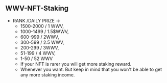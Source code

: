 ## WWV-NFT-Staking
- RANK /DAILY PRIZE -> 
    - 1500-2000 / 1 WWV, 
    - 1000-1499 / 1.5$WWV, 
    - 600-999 / 2WWV, 
    - 300-599 / 2.5 WWV, 
    - 200-299 / 3WWV, 
    - 51-199 / 4 WWV, 
    - 1-50 / 52 WWV
  - If your NFT is rarer you will get more staking reward.
  - Whenever you want. But keep in mind that you won't be able to get any more staking income.
